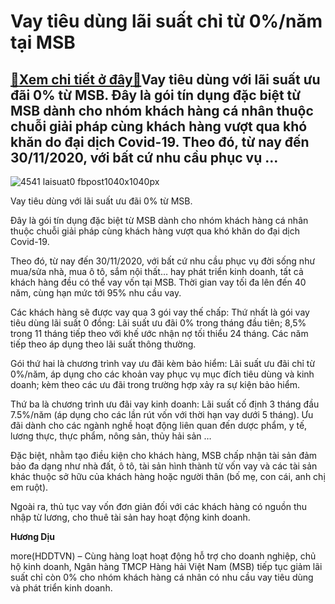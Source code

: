 Vay tiêu dùng lãi suất chỉ từ 0%/năm tại MSB
============================================

[:gift:Xem chi tiết ở đây:gift:](https://hddtvn.com/vay-tieu-dung-lai-suat-chi-tu-0-nam-tai-msb/)Vay tiêu dùng với lãi suất ưu đãi 0% từ MSB. Đây là gói tín dụng đặc biệt từ MSB dành cho nhóm khách hàng cá nhân thuộc chuỗi giải pháp cùng khách hàng vượt qua khó khăn do đại dịch Covid-19. Theo đó, từ nay đến 30/11/2020, với bất cứ nhu cầu phục vụ …
------------------------------------------------------------------------------------------------------------------------------------------------------------------------------------------------------------------------------------------------------------





![4541 laisuat0 fbpost1040x1040px](https://hddtvn.com/wp-content/uploads/2021/01/4541_Laisuat0_FBPost1040x1040px.png "Vay tiêu dùng với lãi suất ưu đãi 0% từ MSB.")


Vay tiêu dùng với lãi suất ưu đãi 0% từ MSB.



Đây là gói tín dụng đặc biệt từ MSB dành cho nhóm khách hàng cá nhân thuộc chuỗi giải pháp cùng khách hàng vượt qua khó khăn do đại dịch Covid-19.


Theo đó, từ nay đến 30/11/2020, với bất cứ nhu cầu phục vụ đời sống như mua/sửa nhà, mua ô tô, sắm nội thất… hay phát triển kinh doanh, tất cả khách hàng đều có thể vay vốn tại MSB. Thời gian vay tối đa lên đến 40 năm, cùng hạn mức tới 95% nhu cầu vay.


Các khách hàng sẽ được vay qua 3 gói vay thế chấp: Thứ nhất là gói vay tiêu dùng lãi suất 0 đồng: Lãi suất ưu đãi 0% trong tháng đầu tiên; 8,5% trong 11 tháng tiếp theo với khế ước nhận nợ tối thiểu 24 tháng. Các năm tiếp theo áp dụng theo lãi suất thông thường.


Gói thứ hai là chương trình vay ưu đãi kèm bảo hiểm: Lãi suất ưu đãi chỉ từ 0%/năm, áp dụng cho các khoản vay phục vụ mục đích tiêu dùng và kinh doanh; kèm theo các ưu đãi trong trường hợp xảy ra sự kiện bảo hiểm.


Thứ ba là chương trình ưu đãi vay kinh doanh: Lãi suất cố định 3 tháng đầu 7.5%/năm (áp dụng cho các lần rút vốn với thời hạn vay dưới 5 tháng). Ưu đãi dành cho các ngành nghề hoạt động liên quan đến dược phẩm, y tế, lương thực, thực phẩm, nông sản, thủy hải sản …


Đặc biệt, nhằm tạo điều kiện cho khách hàng, MSB chấp nhận tài sản đảm bảo đa dạng như nhà đất, ô tô, tài sản hình thành từ vốn vay và các tài sản khác thuộc sở hữu của khách hàng hoặc người thân (bố mẹ, con cái, anh chị em ruột).


Ngoài ra, thủ tục vay vốn đơn giản đối với các khách hàng có nguồn thu nhập từ lương, cho thuê tài sản hay hoạt động kinh doanh.




**Hương Dịu**



more(HDDTVN) – Cùng hàng loạt hoạt động hỗ trợ cho doanh nghiệp, chủ hộ kinh doanh, Ngân hàng TMCP Hàng hải Việt Nam (MSB) tiếp tục giảm lãi suất chỉ còn 0% cho nhóm khách hàng cá nhân có nhu cầu vay tiêu dùng và phát triển kinh doanh.

